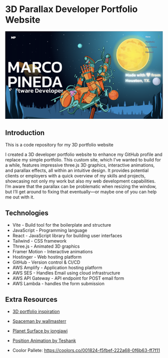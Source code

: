 # 3D Parallax Developer Portfolio Website

![3D Parallax Developer Portfolio Thumbnail](./src/assets/snapshot.png)

## Introduction
This is a code repository for my 3D portfolio website

I created a 3D developer portfolio website to enhance my GitHub profile and replace my simple portfolio. This custom site, which I’ve wanted to build for a while, features impressive three.js 3D graphics, interactive animations, and parallax effects, all within an intuitive design. It provides potential clients or employers with a quick overview of my skills and projects, showcasing not only my work but also my web development capabilities. I’m aware that the parallax can be problematic when resizing the window, but I’ll get around to fixing that eventually—or maybe one of you can help me out with it.

## Technologies
- Vite - Build tool for the boilerplate and structure
- JavaScript - Programming language
- React - JavaScript library for building user interfaces
- Tailwind - CSS framework
- Three.js - Animated 3D graphics
- Framer Motion - Interactive animations
- Hostinger - Web hosting platform
- GitHub - Version control & CI/CD
- AWS Amplify - Application hosting platform
- AWS SES - Handles Email using cloud infrastructure
- AWS API Gateway - API endpoint for POST email form
- AWS Lambda - handles the form submission

## Extra Resources
- [3D portfolio inspiration](https://github.com/ForrestKnight/3d-portfolio)
- [Spaceman by wallmasterr](https://sketchfab.com/3d-models/tenhun-falling-spaceman-fanart-9fd80b6a259f41fd99e6f56eee686dc5)
- [Planet Surface by jongjawi](https://stock.adobe.com/images/landscape-surface-of-planet-sky-space-science-fiction-fantasy-illustration/330880441?asset_id=330880441)
- [Position Animation by Teshank](https://github.com/teshank2137/portfolio)

- Coolor Pallete: https://coolors.co/001824-f5fbef-222a68-0f6b63-ff7f11